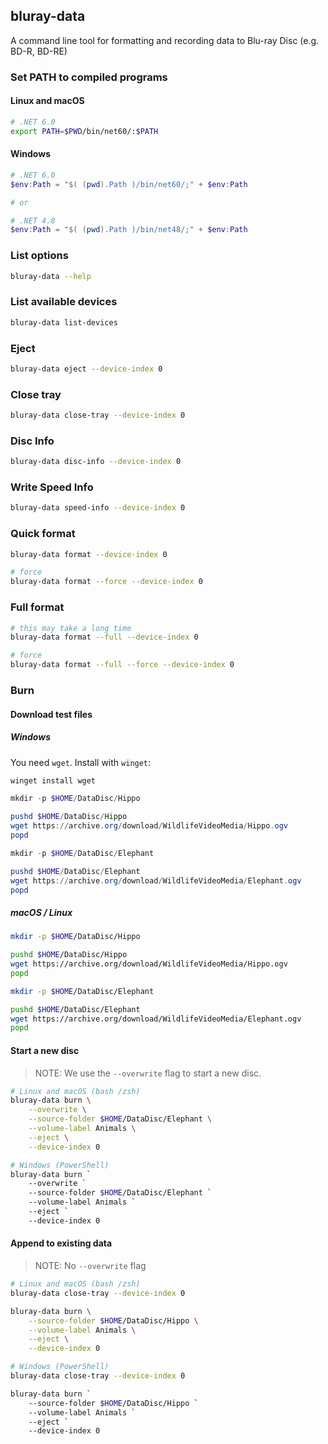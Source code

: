 ## bluray-data

A command line tool for formatting and recording data to Blu-ray Disc (e.g. BD-R, BD-RE)

### Set PATH to compiled programs 

#### Linux and macOS

```bash
# .NET 6.0
export PATH=$PWD/bin/net60/:$PATH
```

#### Windows 

```powershell
# .NET 6.0
$env:Path = "$( (pwd).Path )/bin/net60/;" + $env:Path 

# or

# .NET 4.8
$env:Path = "$( (pwd).Path )/bin/net48/;" + $env:Path 
```

### List options

```sh
bluray-data --help
```

### List available devices

```sh
bluray-data list-devices
```

### Eject

```sh
bluray-data eject --device-index 0
```

### Close tray

```sh
bluray-data close-tray --device-index 0
```


### Disc Info

```sh
bluray-data disc-info --device-index 0
```

### Write Speed Info

```sh
bluray-data speed-info --device-index 0
```


### Quick format

```sh
bluray-data format --device-index 0

# force
bluray-data format --force --device-index 0

```

### Full format

```sh
# this may take a long time
bluray-data format --full --device-index 0

# force
bluray-data format --full --force --device-index 0
```

### Burn

#### Download test files

##### Windows

You need `wget`. Install with `winget`:

```sh
winget install wget
```

```powershell
mkdir -p $HOME/DataDisc/Hippo

pushd $HOME/DataDisc/Hippo
wget https://archive.org/download/WildlifeVideoMedia/Hippo.ogv 
popd

mkdir -p $HOME/DataDisc/Elephant

pushd $HOME/DataDisc/Elephant
wget https://archive.org/download/WildlifeVideoMedia/Elephant.ogv
popd
```

##### macOS / Linux

```sh
mkdir -p $HOME/DataDisc/Hippo

pushd $HOME/DataDisc/Hippo
wget https://archive.org/download/WildlifeVideoMedia/Hippo.ogv 
popd

mkdir -p $HOME/DataDisc/Elephant

pushd $HOME/DataDisc/Elephant
wget https://archive.org/download/WildlifeVideoMedia/Elephant.ogv
popd
```

#### Start a new disc

> NOTE: We use the `--overwrite` flag  to start a new disc. 

```sh
# Linux and macOS (bash /zsh)
bluray-data burn \
    --overwrite \
    --source-folder $HOME/DataDisc/Elephant \
    --volume-label Animals \
    --eject \
    --device-index 0
```

```sh
# Windows (PowerShell)
bluray-data burn `
    --overwrite `
    --source-folder $HOME/DataDisc/Elephant `
    --volume-label Animals `
    --eject `
    --device-index 0
```

#### Append to existing data

> NOTE: No `--overwrite` flag

```sh
# Linux and macOS (bash /zsh)
bluray-data close-tray --device-index 0

bluray-data burn \
    --source-folder $HOME/DataDisc/Hippo \
    --volume-label Animals \
    --eject \
    --device-index 0
```

```sh
# Windows (PowerShell)
bluray-data close-tray --device-index 0

bluray-data burn `
    --source-folder $HOME/DataDisc/Hippo `
    --volume-label Animals `
    --eject `
    --device-index 0
```
